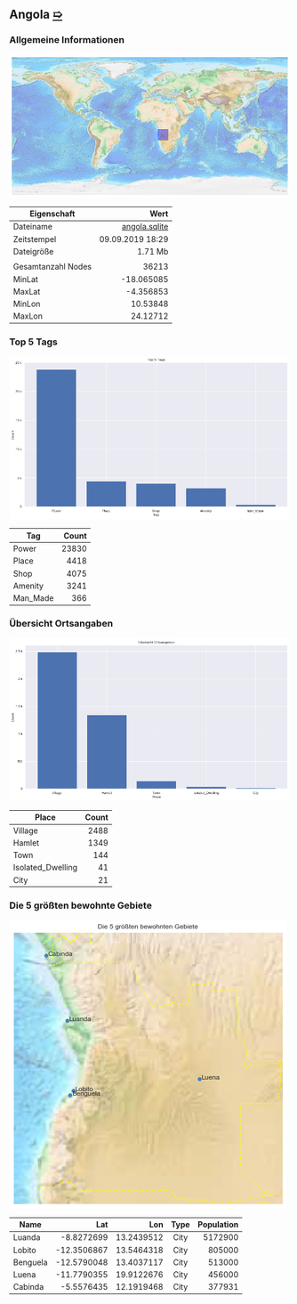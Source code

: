 ## Angola [&#10159;](angola.sqlite)

### Allgemeine Informationen

![Overview](./Images/angola_overview.png)

|Eigenschaft|Wert|
|-|-:|
Dateiname|[angola.sqlite](angola.sqlite)|
Zeitstempel|09.09.2019 18:29|
Dateigr&ouml;&szlig;e|1.71 Mb|
|||
Gesamtanzahl Nodes|36213|
|MinLat|-18.065085|
|MaxLat|-4.356853|
|MinLon|10.53848|
|MaxLon|24.12712|

### Top 5 Tags

![Tags](./Images/angola_tags.png)

|Tag|Count|
|-|-:|
|Power|23830|
|Place|4418|
|Shop|4075|
|Amenity|3241|
|Man_Made|366|

### &Uuml;bersicht Ortsangaben

![Places](./Images/angola_places.png)

|Place|Count|
|-|-:|
|Village|2488|
|Hamlet|1349|
|Town|144|
|Isolated_Dwelling|41|
|City|21|

### Die 5 gr&ouml;&szlig;ten bewohnte Gebiete

![Places](./Images/angola_topplaces.png)

|Name|Lat|Lon|Type|Population|
|----|--:|--:|:--:|---------:|
|Luanda|-8.8272699|13.2439512|City|5172900|
|Lobito|-12.3506867|13.5464318|City|805000|
|Benguela|-12.5790048|13.4037117|City|513000|
|Luena|-11.7790355|19.9122676|City|456000|
|Cabinda|-5.5576435|12.1919468|City|377931|
